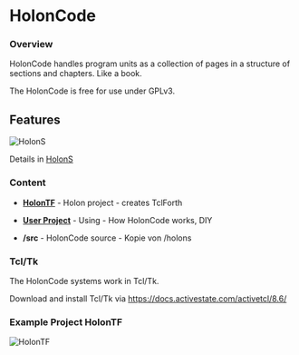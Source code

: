 # HolonCode

### Overview

HolonCode handles program units as a collection of pages in a structure of sections and chapters. Like a book. 

The HolonCode is free for use under GPLv3.

## Features

![HolonS](https://www.holonforth.com/images/holontest.png)

Details in  [HolonS](https://holonforth.com/holons.html)



### Content

- **[HolonTF](https://github.com/wejgaard/HolonCode/tree/master/HolonTF)** - Holon project - creates TclForth

- **[User Project](https://github.com/wejgaard/HolonCode/tree/master/Project)** - Using - How HolonCode works, DIY 

- **/src** - HolonCode source -  Kopie von /holons



### Tcl/Tk

The HolonCode systems work  in Tcl/Tk.

Download and install Tcl/Tk via https://docs.activestate.com/activetcl/8.6/



### Example Project HolonTF

![HolonTF](https://www.holonforth.com/images/holontf2.png)










